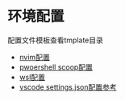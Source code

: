 # 环境配置

配置文件模板查看tmplate目录

- [nvim配置](nvim_env.md)
- [pwoershell scoop配置](scoop_env.md)
- [wsl配置](powershell_env.md)
- [vscode settings.json配置参考](./template/vscode_settings)

